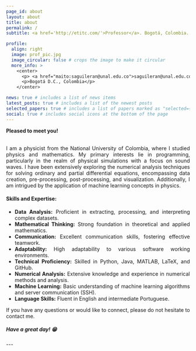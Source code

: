 ```yaml
---
page_id: about
layout: about
title: about
permalink: /
subtitle: <a href='http://etitc.com/'>Professor</a>. Bogotá, Colombia.

profile:
  align: right
  image: prof_pic.jpg
  image_circular: false # crops the image to make it circular
  more_info: >
    <center>
      <p> <a href="maito:saguileran@unal.edu.co">saguileran@unal.edu.co</a></p>
      <p>Bogotá D.C., Colombia</p>
    </center>

news: true # includes a list of news items
latest_posts: true # includes a list of the newest posts
selected_papers: true # includes a list of papers marked as "selected={true}"
social: true # includes social icons at the bottom of the page
---
```


<div style="text-align: justify"> 

<b>Pleased to meet you!</b> <br> <br>

<p>I am a physicist from the National University of Colombia, where I studied physics and mathematics. My primary interests lie in programming, particularly in the realm of physical simulations with a focus on sound waves. I have been extensively exploring the numerical analysis techniques for solving ordinary and partial differential equations, encompassing data creation, pre-processing, post-processing, and visualization. Additionally, I am intrigued by the application of machine learning concepts in physics.</p> 

<h4>Skills and Expertise:</h4>

<ul>
  <li><b>Data Analysis:</b> Proficient in extracting, processing, and interpreting complex datasets.</li>
  <li><b>Mathematical Thinking:</b> Strong foundation in theoretical and applied mathematics.</li>
  <li><b>Communication:</b> Excellent communication skills, fostering effective teamwork.</li>
  <li><b>Adaptability:</b> High adaptability to various software working environments.</li>
  <li><b>Technical Proficiency:</b> Skilled in Python, Java, MATLAB, LaTeX, and GitHub.</li>
  <li><b>Numerical Analysis:</b> Extensive knowledge and experience in numerical methods and analysis.</li>
  <li><b>Machine Learning:</b> Basic understanding of machine learning algorithms and server communication (SSH).</li>
  <li><b>Language Skills:</b> Fluent in English and intermediate Portuguese.</li>
</ul>

<p>If you have any questions or would like to connect, please do not hesitate to contact me.</p> 

<h5> Have a great day! 😁 </h5>  
</div>
---